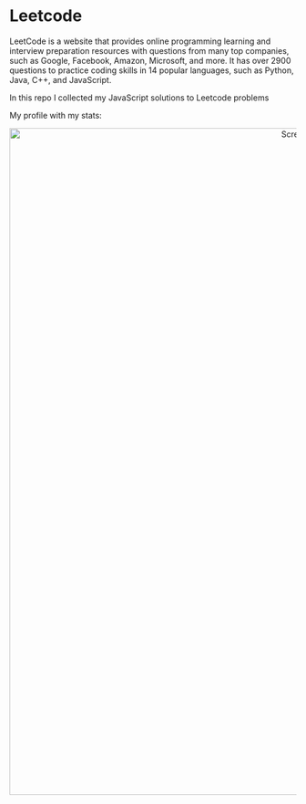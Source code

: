 # Leetcode

LeetCode is a website that provides online programming learning and interview preparation resources with questions from many top companies, such as Google, Facebook, Amazon, Microsoft, and more. It has over 2900 questions to practice coding skills in 14 popular languages, such as Python, Java, C++, and JavaScript. 

In this repo I collected my JavaScript solutions to Leetcode problems

My profile with my stats:

<p align="center">
  <img width="1169" alt="Screenshot 2023-11-14 at 14 59 05" src="https://github.com/Alex188dot/Leetcode/assets/117444853/109000fe-98d9-4862-8068-52013af1c3a0">
</p>
